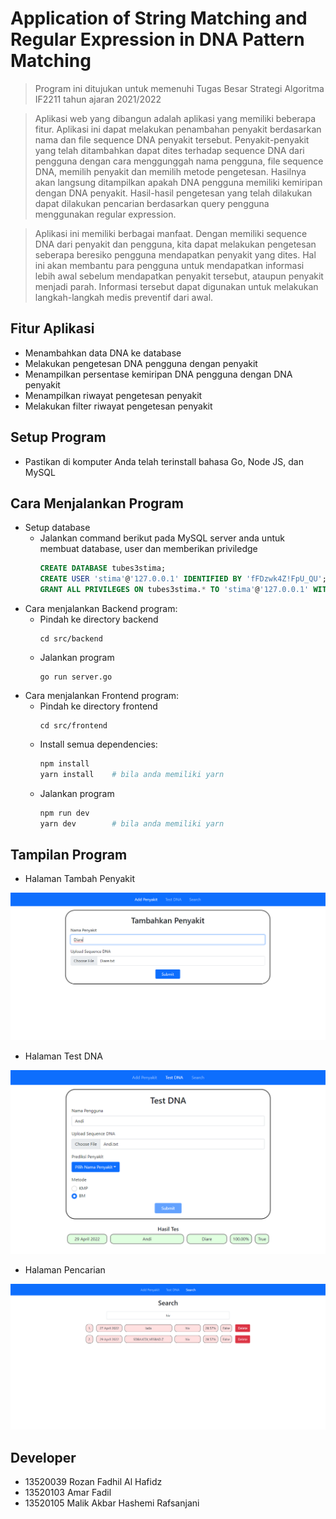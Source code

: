 # Application of String Matching and Regular Expression in DNA Pattern Matching

> Program ini ditujukan untuk memenuhi Tugas Besar Strategi Algoritma IF2211 tahun ajaran 2021/2022

> Aplikasi web yang dibangun adalah aplikasi yang memiliki beberapa fitur. Aplikasi ini dapat melakukan penambahan penyakit berdasarkan nama dan file sequence DNA penyakit tersebut. Penyakit-penyakit yang telah ditambahkan dapat dites terhadap sequence DNA dari pengguna dengan cara menggunggah nama pengguna, file sequence DNA, memilih penyakit dan memilih metode pengetesan. Hasilnya akan langsung ditampilkan apakah DNA pengguna memiliki kemiripan dengan DNA penyakit. Hasil-hasil pengetesan yang telah dilakukan dapat dilakukan pencarian berdasarkan query pengguna menggunakan regular expression.

> Aplikasi ini memiliki berbagai manfaat. Dengan memiliki sequence DNA dari penyakit dan pengguna, kita dapat melakukan pengetesan seberapa beresiko pengguna mendapatkan penyakit yang dites. Hal ini akan membantu para pengguna untuk mendapatkan informasi lebih awal sebelum mendapatkan penyakit tersebut, ataupun penyakit menjadi parah. Informasi tersebut dapat digunakan untuk melakukan langkah-langkah medis preventif dari awal.


## Fitur Aplikasi
- Menambahkan data DNA ke database
- Melakukan pengetesan DNA pengguna dengan penyakit
- Menampilkan persentase kemiripan DNA pengguna dengan DNA penyakit
- Menampilkan riwayat pengetesan penyakit
- Melakukan filter riwayat pengetesan penyakit

## Setup Program
- Pastikan di komputer Anda telah terinstall bahasa Go, Node JS, dan MySQL

## Cara Menjalankan Program
- Setup database
    - Jalankan command berikut pada MySQL server anda untuk membuat database, user dan memberikan priviledge
      ```sql
      CREATE DATABASE tubes3stima;
      CREATE USER 'stima'@'127.0.0.1' IDENTIFIED BY 'fFDzwk4Z!FpU_QU';
      GRANT ALL PRIVILEGES ON tubes3stima.* TO 'stima'@'127.0.0.1' WITH GRANT OPTION;
      ```
- Cara menjalankan Backend program:
    - Pindah ke directory backend
      ```
      cd src/backend
      ```
    - Jalankan program
      ```
      go run server.go
      ```
- Cara menjalankan Frontend program:
    - Pindah ke directory frontend
      ```
      cd src/frontend
      ```
    - Install semua dependencies:
      ```sh
      npm install
      yarn install    # bila anda memiliki yarn
      ```
    - Jalankan program
      ```sh
      npm run dev
      yarn dev        # bila anda memiliki yarn
      ```

## Tampilan Program
- Halaman Tambah Penyakit

![Halaman Tambah Penyakit](imgs/add-penyakit-page.png)

- Halaman Test DNA

![Halaman Test DNA](imgs/test-dna-page.png)

- Halaman Pencarian

![Halaman Pencarian](imgs/search-page.png)

## Developer
- 13520039	Rozan Fadhil Al Hafidz
- 13520103	Amar Fadil	
- 13520105	Malik Akbar Hashemi Rafsanjani
